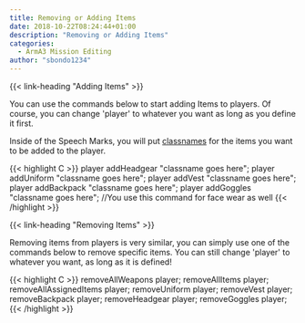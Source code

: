 ```yaml
---
title: Removing or Adding Items
date: 2018-10-22T08:24:44+01:00
description: "Removing or Adding Items"
categories:
  - ArmA3 Mission Editing
author: "sbondo1234"
---
```


{{< link-heading "Adding Items" >}}

You can use the commands below to start adding Items to players. Of course, you can change 'player' to whatever you want as long as you define it first.

Inside of the Speech Marks, you will put <a href="https://community.bistudio.com/wiki/Arma_3_CfgWeapons_Weapons" target="_blank" class="b bb bw pb1 no-underline black dim">classnames</a> for the items you want to be added to the player.

{{< highlight C >}}
player addHeadgear "classname goes here";
player addUniform "classname goes here";
player addVest "classname goes here";
player addBackpack "classname goes here";
player addGoggles "classname goes here"; //You use this command for face wear as well
{{< /highlight >}}

{{< link-heading "Removing Items" >}}

Removing items from players is very similar, you can simply use one of the commands below to remove specific items. You can still change 'player' to whatever you want, as long as it is defined!

{{< highlight C >}}
removeAllWeapons player;
removeAllItems player;
removeAllAssignedItems player;
removeUniform player;
removeVest player;
removeBackpack player;
removeHeadgear player;
removeGoggles player;
{{< /highlight >}}
